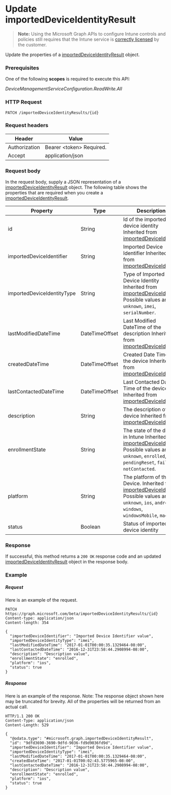 ﻿# Update importedDeviceIdentityResult> **Note:** Using the Microsoft Graph APIs to configure Intune controls and policies still requires that the Intune service is [correctly licensed](https://www.microsoft.com/en-us/cloud-platform/microsoft-intune-pricing) by the customer.
Update the properties of a [importedDeviceIdentityResult](../resources/intune_corpenrollment_importeddeviceidentityresult.md) object.
### Prerequisites
One of the following **scopes** is required to execute this API:

*DeviceManagementServiceConfiguration.ReadWrite.All*
### HTTP Request
<!-- {
  "blockType": "ignored"
}
-->
```http
PATCH /importedDeviceIdentityResults/{id}
```

### Request headers
|Header|Value|
|---|---|
|Authorization|Bearer &lt;token&gt; Required.|
|Accept|application/json|

### Request body
In the request body, supply a JSON representation of a [importedDeviceIdentityResult](../resources/intune_corpenrollment_importeddeviceidentityresult.md) object.
The following table shows the properties that are required when you create a [importedDeviceIdentityResult](../resources/intune_corpenrollment_importeddeviceidentityresult.md).

|Property|Type|Description|
|---|---|---|
|id|String|Id of the imported device identity Inherited from [importedDeviceIdentity](../resources/intune_corpenrollment_importeddeviceidentity.md)|
|importedDeviceIdentifier|String|Imported Device Identifier Inherited from [importedDeviceIdentity](../resources/intune_corpenrollment_importeddeviceidentity.md)|
|importedDeviceIdentityType|String|Type of Imported Device Identity Inherited from [importedDeviceIdentity](../resources/intune_corpenrollment_importeddeviceidentity.md) Possible values are: `unknown`, `imei`, `serialNumber`.|
|lastModifiedDateTime|DateTimeOffset|Last Modified DateTime of the description Inherited from [importedDeviceIdentity](../resources/intune_corpenrollment_importeddeviceidentity.md)|
|createdDateTime|DateTimeOffset|Created Date Time of the device Inherited from [importedDeviceIdentity](../resources/intune_corpenrollment_importeddeviceidentity.md)|
|lastContactedDateTime|DateTimeOffset|Last Contacted Date Time of the device Inherited from [importedDeviceIdentity](../resources/intune_corpenrollment_importeddeviceidentity.md)|
|description|String|The description of the device Inherited from [importedDeviceIdentity](../resources/intune_corpenrollment_importeddeviceidentity.md)|
|enrollmentState|String|The state of the device in Intune Inherited from [importedDeviceIdentity](../resources/intune_corpenrollment_importeddeviceidentity.md) Possible values are: `unknown`, `enrolled`, `pendingReset`, `failed`, `notContacted`.|
|platform|String|The platform of the Device. Inherited from [importedDeviceIdentity](../resources/intune_corpenrollment_importeddeviceidentity.md) Possible values are: `unknown`, `ios`, `android`, `windows`, `windowsMobile`, `macOS`.|
|status|Boolean|Status of imported device identity|



### Response
If successful, this method returns a `200 OK` response code and an updated [importedDeviceIdentityResult](../resources/intune_corpenrollment_importeddeviceidentityresult.md) object in the response body.

### Example
##### Request
Here is an example of the request.
```http
PATCH https://graph.microsoft.com/beta/importedDeviceIdentityResults/{id}
Content-type: application/json
Content-length: 354

{
  "importedDeviceIdentifier": "Imported Device Identifier value",
  "importedDeviceIdentityType": "imei",
  "lastModifiedDateTime": "2017-01-01T00:00:35.1329464-08:00",
  "lastContactedDateTime": "2016-12-31T23:58:44.2908994-08:00",
  "description": "Description value",
  "enrollmentState": "enrolled",
  "platform": "ios",
  "status": true
}
```

##### Response
Here is an example of the response. Note: The response object shown here may be truncated for brevity. All of the properties will be returned from an actual call.
```http
HTTP/1.1 200 OK
Content-Type: application/json
Content-Length: 529

{
  "@odata.type": "#microsoft.graph.importedDeviceIdentityResult",
  "id": "9dfd3690-3690-9dfd-9036-fd9d9036fd9d",
  "importedDeviceIdentifier": "Imported Device Identifier value",
  "importedDeviceIdentityType": "imei",
  "lastModifiedDateTime": "2017-01-01T00:00:35.1329464-08:00",
  "createdDateTime": "2017-01-01T00:02:43.5775965-08:00",
  "lastContactedDateTime": "2016-12-31T23:58:44.2908994-08:00",
  "description": "Description value",
  "enrollmentState": "enrolled",
  "platform": "ios",
  "status": true
}
```



